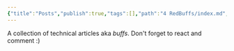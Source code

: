 ```yaml
---
{"title":"Posts","publish":true,"tags":[],"path":"4 RedBuffs/index.md","permalink":"/4-red-buffs/index/","PassFrontmatter":true}
---
```



A collection of technical articles aka *buffs*. Don't forget to react and comment :)
